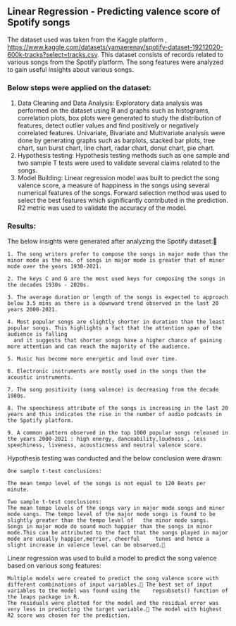 ## Linear Regression - Predicting valence score of Spotify songs

The dataset used was taken from the Kaggle platform , https://www.kaggle.com/datasets/yamaerenay/spotify-dataset-19212020-600k-tracks?select=tracks.csv. This dataset consists of records related to various songs from the Spotify platform. The song features were analyzed to gain useful insights about various songs. 

### Below steps were applied on the dataset:

1. Data Cleaning and Data Analysis:
	Exploratory data analysis was performed on the dataset using R and graphs such as histograms, correlation plots, box plots were generated to study the distribution of features, 	detect outlier values and find positively or negatively correlated features.
	Univariate, Bivariate and Multivariate analysis were done by generating graphs such as barplots, stacked bar plots, tree chart, sun burst chart, line chart, radar chart, donut 	chart, pie chart.
2. Hypothesis testing:
	Hypothesis testing methods such as one sample and two sample T tests were used to validate several claims related to the songs.
3. Model Building:
	Linear regression model was built to predict the song valence score, a measure of happiness in the songs using several numerical features of the songs.
	Forward selection method was used to select the best features which significantly contributed in the prediction. R2 metric was used to validate the accuracy of the model.

### Results:	 							
The below insights were generated after analyzing the Spotify dataset: 	

	1. The song writers prefer to compose the songs in major mode than the minor mode as the no. of songs in major mode is greater that of minor mode over the years 1930-2021.
 
 	2. The keys C and G are the most used keys for composing the songs in the decades 1930s - 2020s.
 
 	3. The average duration or length of the songs is expected to approach below 3.5 mins as there is a downward trend observed in the last 20 years 2000-2021.
  
  	4. Most popular songs are slightly shorter in duration than the least popular songs. This highlights a fact that the attention span of the audience is falling 
   	  and it suggests that shorter songs have a higher chance of gaining more attention and can reach the majority of the audience.	
   
	5. Music has become more energetic and loud over time.		
 
	6. Electronic instruments are mostly used in the songs than the acoustic instruments.
 
	7. The song positivity (song valence) is decreasing from the decade 1980s.
 
	8. The speechiness attribute of the songs is increasing in the last 20 years and this indicates the rise in the number of audio podcasts in the Spotify platform.
 
	9. A common pattern observed in the top 1000 popular songs released in the years 2000-2021 : high energy, danceability,loudness , less speechiness, liveness, acousticness and neutral valence score.

Hypothesis testing was conducted and the below conclusion were drawn:

	One sample t-test conclusions:
 
	The mean tempo level of the songs is not equal to 120 Beats per minute. 
 
	Two sample t-test conclusions:
	The mean tempo levels of the songs vary in major mode songs and minor mode songs. The tempo level of the major mode songs is found to be slightly greater than the tempo level of 	the minor mode songs.
	Songs in major mode do sound much happier than the songs in minor mode.This can be attributed to the fact that the songs played in major mode are usually happier,merrier, cheerful 	tunes and hence a slight increase in valence level can be observed. 
 
Linear regression was used to build a model to predict the song valence based on various song features:

	Multiple models were created to predict the song valence score with different combinations of input variables. The best set of input variables to the model was found using the 	regsubsets() function of the leaps package in R.
	The residuals were plotted for the model and the residual error was very less in predicting the target variable. The model with highest R2 score was chosen for the prediction.
